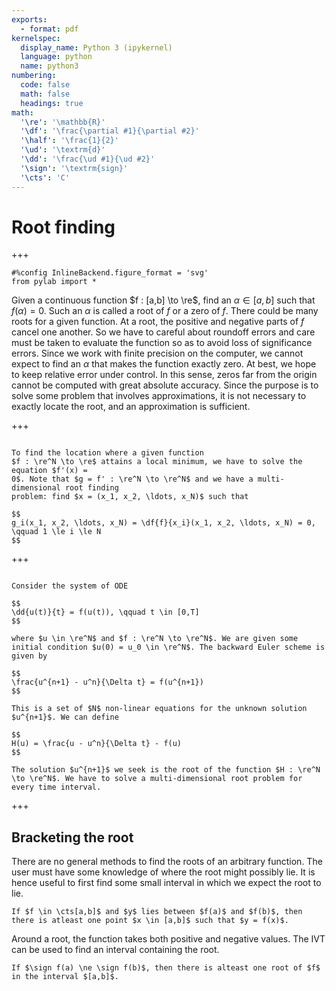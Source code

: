 ```yaml
---
exports:
  - format: pdf
kernelspec:
  display_name: Python 3 (ipykernel)
  language: python
  name: python3
numbering:
  code: false
  math: false
  headings: true
math:
  '\re': '\mathbb{R}'
  '\df': '\frac{\partial #1}{\partial #2}'
  '\half': '\frac{1}{2}'
  '\ud': '\textrm{d}'
  '\dd': '\frac{\ud #1}{\ud #2}'
  '\sign': '\textrm{sign}'
  '\cts': 'C'
---
```


# Root finding

+++

```{code-cell}
#%config InlineBackend.figure_format = 'svg'
from pylab import *
```

Given a continuous function $f : [a,b] \to \re$, find an $\alpha \in [a,b]$ such that $f(\alpha) = 0$. Such an $\alpha$ is called a root of $f$ or a zero of $f$. There could be many roots for a given function. At a root, the positive and negative parts of $f$ cancel one another. So we have to careful about roundoff errors and care must be taken to evaluate the function so as to avoid loss of significance errors. Since we work with finite precision on the computer, we cannot expect to find an $\alpha$ that makes the function exactly zero. At best, we hope to keep relative error under control. In this sense, zeros far from the origin cannot be computed with great absolute accuracy. Since the purpose is to solve some problem that involves approximations, it is not necessary to exactly locate the root, and an approximation is sufficient.

+++

````{prf:example} Minima of a function

To find the location where a given function
$f : \re^N \to \re$ attains a local minimum, we have to solve the equation $f'(x) =
0$. Note that $g = f' : \re^N \to \re^N$ and we have a multi-dimensional root finding
problem: find $x = (x_1, x_2, \ldots, x_N)$ such that

$$
g_i(x_1, x_2, \ldots, x_N) = \df{f}{x_i}(x_1, x_2, \ldots, x_N) = 0, \qquad 1 \le i \le N
$$

````

+++

````{prf:example} Solving ODE

Consider the system of ODE

$$
\dd{u(t)}{t} = f(u(t)), \qquad t \in [0,T]
$$

where $u \in \re^N$ and $f : \re^N \to \re^N$. We are given some initial condition $u(0) = u_0 \in \re^N$. The backward Euler scheme is given by

$$
\frac{u^{n+1} - u^n}{\Delta t} = f(u^{n+1})
$$

This is a set of $N$ non-linear equations for the unknown solution $u^{n+1}$. We can define

$$
H(u) = \frac{u - u^n}{\Delta t} - f(u)
$$

The solution $u^{n+1}$ we seek is the root of the function $H : \re^N \to \re^N$. We have to solve a multi-dimensional root problem for every time interval.

````

+++

## Bracketing the root

There are no general methods to find the roots of an arbitrary function. The user must have some knowledge of where the root might possibly lie. It is hence useful to first find some small interval in which we expect the root to lie.

```{prf:theorem} Intermediate Value Theorem
If $f \in \cts[a,b]$ and $y$ lies between $f(a)$ and $f(b)$, then there is atleast one point $x \in [a,b]$ such that $y = f(x)$.
```

Around a root, the function takes both positive and negative values. The IVT can be used to find an interval containing the root.

```{prf:lemma} Bracketing interval
If $\sign f(a) \ne \sign f(b)$, then there is alteast one root of $f$ in the interval $[a,b]$.
```
